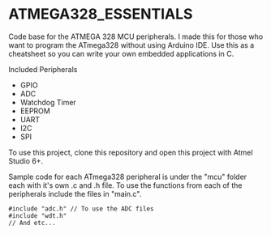 # ATMEGA328_ESSENTIALS
Code base for the ATMEGA 328 MCU peripherals.
I made this for those who want to program the ATmega328 without using Arduino IDE.
Use this as a cheatsheet so you can write your own embedded applications in C.

Included Peripherals
- GPIO
- ADC
- Watchdog Timer
- EEPROM
- UART
- I2C
- SPI

To use this project, clone this repository and open this project with Atmel Studio 6+.

Sample code for each ATmega328 peripheral is under the "mcu" folder each with it's own .c and .h file.
To use the functions from each of the peripherals include the files in "main.c". 

```
#include "adc.h" // To use the ADC files
#include "wdt.h" 
// And etc...
```
